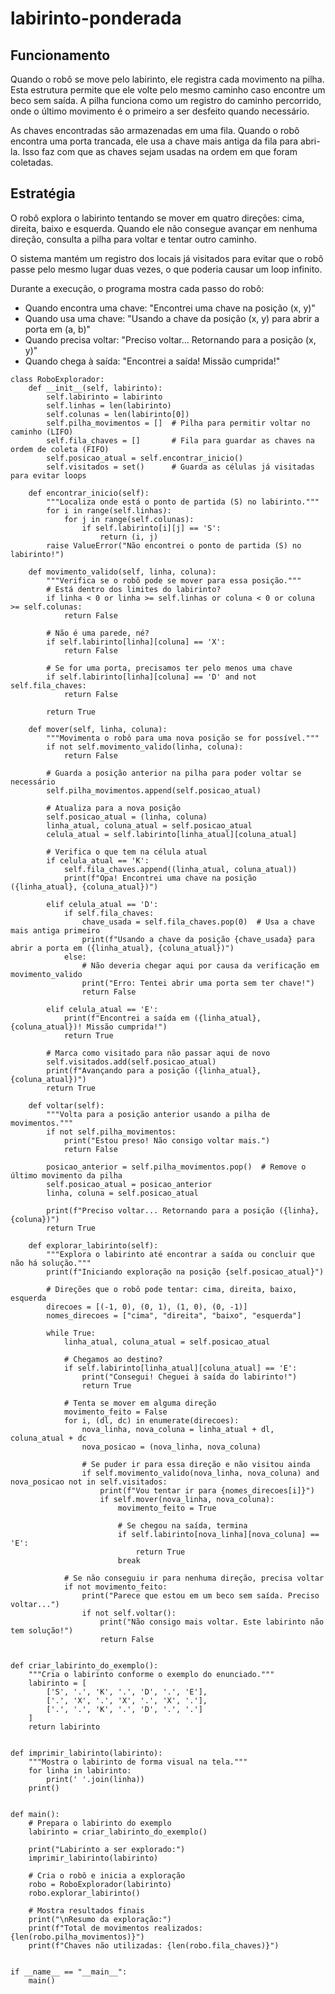 # labirinto-ponderada

## Funcionamento

Quando o robô se move pelo labirinto, ele registra cada movimento na pilha. Esta estrutura permite que ele volte pelo mesmo caminho caso encontre um beco sem saída. A pilha funciona como um registro do caminho percorrido, onde o último movimento é o primeiro a ser desfeito quando necessário.

As chaves encontradas são armazenadas em uma fila. Quando o robô encontra uma porta trancada, ele usa a chave mais antiga da fila para abri-la. Isso faz com que as chaves sejam usadas na ordem em que foram coletadas.

## Estratégia

O robô explora o labirinto tentando se mover em quatro direções: cima, direita, baixo e esquerda. Quando ele não consegue avançar em nenhuma direção, consulta a pilha para voltar e tentar outro caminho.

O sistema mantém um registro dos locais já visitados para evitar que o robô passe pelo mesmo lugar duas vezes, o que poderia causar um loop infinito.

Durante a execução, o programa mostra cada passo do robô:
- Quando encontra uma chave: "Encontrei uma chave na posição (x, y)"
- Quando usa uma chave: "Usando a chave da posição (x, y) para abrir a porta em (a, b)"
- Quando precisa voltar: "Preciso voltar... Retornando para a posição (x, y)"
- Quando chega à saída: "Encontrei a saída! Missão cumprida!"

``` 
class RoboExplorador:
    def __init__(self, labirinto):
        self.labirinto = labirinto
        self.linhas = len(labirinto)
        self.colunas = len(labirinto[0])
        self.pilha_movimentos = []  # Pilha para permitir voltar no caminho (LIFO)
        self.fila_chaves = []       # Fila para guardar as chaves na ordem de coleta (FIFO)
        self.posicao_atual = self.encontrar_inicio()
        self.visitados = set()      # Guarda as células já visitadas para evitar loops

    def encontrar_inicio(self):
        """Localiza onde está o ponto de partida (S) no labirinto."""
        for i in range(self.linhas):
            for j in range(self.colunas):
                if self.labirinto[i][j] == 'S':
                    return (i, j)
        raise ValueError("Não encontrei o ponto de partida (S) no labirinto!")

    def movimento_valido(self, linha, coluna):
        """Verifica se o robô pode se mover para essa posição."""
        # Está dentro dos limites do labirinto?
        if linha < 0 or linha >= self.linhas or coluna < 0 or coluna >= self.colunas:
            return False
        
        # Não é uma parede, né?
        if self.labirinto[linha][coluna] == 'X':
            return False
        
        # Se for uma porta, precisamos ter pelo menos uma chave
        if self.labirinto[linha][coluna] == 'D' and not self.fila_chaves:
            return False
            
        return True

    def mover(self, linha, coluna):
        """Movimenta o robô para uma nova posição se for possível."""
        if not self.movimento_valido(linha, coluna):
            return False
        
        # Guarda a posição anterior na pilha para poder voltar se necessário
        self.pilha_movimentos.append(self.posicao_atual)
        
        # Atualiza para a nova posição
        self.posicao_atual = (linha, coluna)
        linha_atual, coluna_atual = self.posicao_atual
        celula_atual = self.labirinto[linha_atual][coluna_atual]
        
        # Verifica o que tem na célula atual
        if celula_atual == 'K':
            self.fila_chaves.append((linha_atual, coluna_atual))
            print(f"Opa! Encontrei uma chave na posição ({linha_atual}, {coluna_atual})")
        
        elif celula_atual == 'D':
            if self.fila_chaves:
                chave_usada = self.fila_chaves.pop(0)  # Usa a chave mais antiga primeiro
                print(f"Usando a chave da posição {chave_usada} para abrir a porta em ({linha_atual}, {coluna_atual})")
            else:
                # Não deveria chegar aqui por causa da verificação em movimento_valido
                print("Erro: Tentei abrir uma porta sem ter chave!")
                return False
        
        elif celula_atual == 'E':
            print(f"Encontrei a saída em ({linha_atual}, {coluna_atual})! Missão cumprida!")
            return True
        
        # Marca como visitado para não passar aqui de novo
        self.visitados.add(self.posicao_atual)
        print(f"Avançando para a posição ({linha_atual}, {coluna_atual})")
        return True

    def voltar(self):
        """Volta para a posição anterior usando a pilha de movimentos."""
        if not self.pilha_movimentos:
            print("Estou preso! Não consigo voltar mais.")
            return False
        
        posicao_anterior = self.pilha_movimentos.pop()  # Remove o último movimento da pilha
        self.posicao_atual = posicao_anterior
        linha, coluna = self.posicao_atual
        
        print(f"Preciso voltar... Retornando para a posição ({linha}, {coluna})")
        return True

    def explorar_labirinto(self):
        """Explora o labirinto até encontrar a saída ou concluir que não há solução."""
        print(f"Iniciando exploração na posição {self.posicao_atual}")
        
        # Direções que o robô pode tentar: cima, direita, baixo, esquerda
        direcoes = [(-1, 0), (0, 1), (1, 0), (0, -1)]
        nomes_direcoes = ["cima", "direita", "baixo", "esquerda"]
        
        while True:
            linha_atual, coluna_atual = self.posicao_atual
            
            # Chegamos ao destino?
            if self.labirinto[linha_atual][coluna_atual] == 'E':
                print("Consegui! Cheguei à saída do labirinto!")
                return True
            
            # Tenta se mover em alguma direção
            movimento_feito = False
            for i, (dl, dc) in enumerate(direcoes):
                nova_linha, nova_coluna = linha_atual + dl, coluna_atual + dc
                nova_posicao = (nova_linha, nova_coluna)
                
                # Se puder ir para essa direção e não visitou ainda
                if self.movimento_valido(nova_linha, nova_coluna) and nova_posicao not in self.visitados:
                    print(f"Vou tentar ir para {nomes_direcoes[i]}")
                    if self.mover(nova_linha, nova_coluna):
                        movimento_feito = True
                        
                        # Se chegou na saída, termina
                        if self.labirinto[nova_linha][nova_coluna] == 'E':
                            return True
                        break
            
            # Se não conseguiu ir para nenhuma direção, precisa voltar
            if not movimento_feito:
                print("Parece que estou em um beco sem saída. Preciso voltar...")
                if not self.voltar():
                    print("Não consigo mais voltar. Este labirinto não tem solução!")
                    return False


def criar_labirinto_do_exemplo():
    """Cria o labirinto conforme o exemplo do enunciado."""
    labirinto = [
        ['S', '.', 'K', '.', 'D', '.', 'E'],
        ['.', 'X', '.', 'X', '.', 'X', '.'],
        ['.', '.', 'K', '.', 'D', '.', '.']
    ]
    return labirinto


def imprimir_labirinto(labirinto):
    """Mostra o labirinto de forma visual na tela."""
    for linha in labirinto:
        print(' '.join(linha))
    print()


def main():
    # Prepara o labirinto do exemplo
    labirinto = criar_labirinto_do_exemplo()
    
    print("Labirinto a ser explorado:")
    imprimir_labirinto(labirinto)
    
    # Cria o robô e inicia a exploração
    robo = RoboExplorador(labirinto)
    robo.explorar_labirinto()
    
    # Mostra resultados finais
    print("\nResumo da exploração:")
    print(f"Total de movimentos realizados: {len(robo.pilha_movimentos)}")
    print(f"Chaves não utilizadas: {len(robo.fila_chaves)}")


if __name__ == "__main__":
    main()
```
